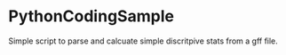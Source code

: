 # PythonCodingSample
Simple script to parse and calcuate simple discritpive stats from a gff file. 
